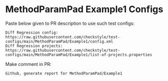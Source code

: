 # MethodParamPad Example1 Configs
Paste below given to PR description to use such test configs:
```
Diff Regression config: https://raw.githubusercontent.com/checkstyle/test-configs/main/MethodParamPad/Example1/config.xml
Diff Regression projects: https://raw.githubusercontent.com/checkstyle/test-configs/main/MethodParamPad/Example1/list-of-projects.properties
```
Make comment in PR:
```
Github, generate report for MethodParamPad/Example1
```
